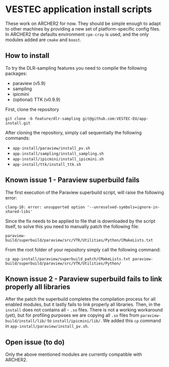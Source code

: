 # VESTEC application install scripts

These work on ARCHER2 for now. They should be simple enough to adapt to other machines by providing a new set of platform-specific
config files. In ARCHER2 the defaults environment `cpe-cray` is used, and the only modules added are `cmake` and `boost`.

## How to install

To try the DLR-sampling features you need to compile the following packages:
- paraview (v5.9)
- sampling
- ipicmini
- (optional) TTK (v0.9.9)

First, clone the repository

`git clone -b feature/dlr-sampling git@github.com:VESTEC-EU/app-install.git`

After cloning the repository, simply call sequentially the following commands:
- `app-install/paraview/install_pv.sh`
- `app-install/sampling/install_sampling.sh`
- `app-install/ipicmini/install_ipicmini.sh`
- `app-install/ttk/install_ttk.sh`

## Known issue 1 - Paraview superbuild fails
The first execution of the Paraview superbuild script, will raise the following error:

`clang-10: error: unsupported option '--unresolved-symbols=ignore-in-shared-libs'`

Since the fix needs to be applied to file that is downloaded by the script itself, to solve this you need to manually patch the following file: 

`paraview-build/superbuild/paraview/src/VTK/Utilities/Python/CMakeLists.txt`

From the root folder of your repository simply call the following command:

`cp app-install/paraview/superbuild_patch/CMakeLists.txt paraview-build/superbuild/paraview/src/VTK/Utilities/Python/`

## Known issue 2 - Paraview superbuild fails to link properly all libraries

After the patch the superbuild completes the compilation process for all enabled modules, but it lastly fails to link properly all libraries.
Then, in the `install` does not contains all - `.so` files. There is not a working workaround (yet), but for profiling purposes we are copying all `.so` files from `paraview-build/install/lib/` to `install/ipicmini/lib/`. We added this `cp` command in `app-install/paraview/install_pv.sh`.

## Open issue (to do)
Only the above mentioned modules are currently compatible with ARCHER2. 
